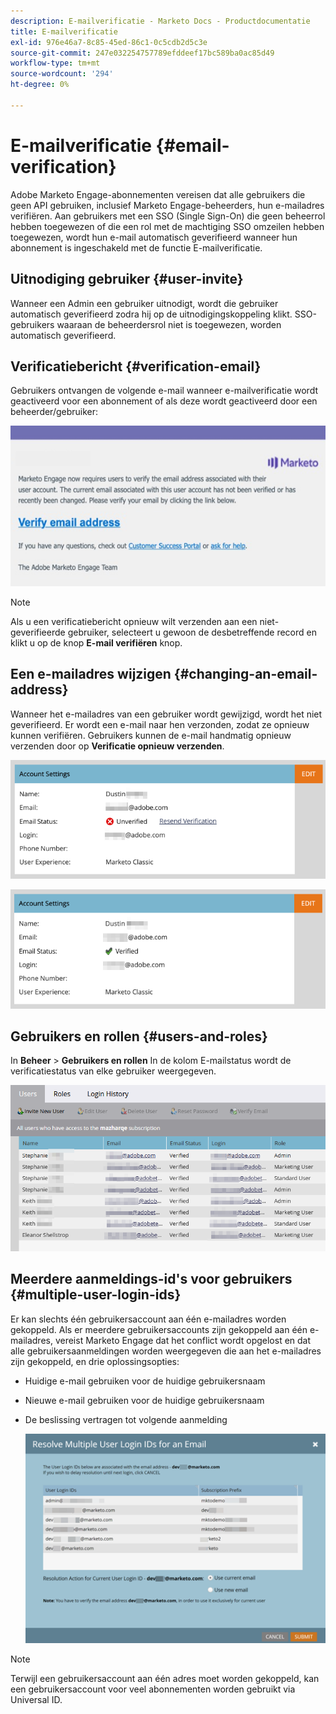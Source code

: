 ```yaml
---
description: E-mailverificatie - Marketo Docs - Productdocumentatie
title: E-mailverificatie
exl-id: 976e46a7-8c85-45ed-86c1-0c5cdb2d5c3e
source-git-commit: 247e032254757789efddeef17bc589ba0ac85d49
workflow-type: tm+mt
source-wordcount: '294'
ht-degree: 0%

---
```


# E-mailverificatie {#email-verification}

Adobe Marketo Engage-abonnementen vereisen dat alle gebruikers die geen API gebruiken, inclusief Marketo Engage-beheerders, hun e-mailadres verifiëren. Aan gebruikers met een SSO (Single Sign-On) die geen beheerrol hebben toegewezen of die een rol met de machtiging SSO omzeilen hebben toegewezen, wordt hun e-mail automatisch geverifieerd wanneer hun abonnement is ingeschakeld met de functie E-mailverificatie.

## Uitnodiging gebruiker {#user-invite}

Wanneer een Admin een gebruiker uitnodigt, wordt die gebruiker automatisch geverifieerd zodra hij op de uitnodigingskoppeling klikt. SSO-gebruikers waaraan de beheerdersrol niet is toegewezen, worden automatisch geverifieerd.

## Verificatiebericht {#verification-email}

Gebruikers ontvangen de volgende e-mail wanneer e-mailverificatie wordt geactiveerd voor een abonnement of als deze wordt geactiveerd door een beheerder/gebruiker:

![](assets/email-verification-1.png)

>[!NOTE]
>
>Als u een verificatiebericht opnieuw wilt verzenden aan een niet-geverifieerde gebruiker, selecteert u gewoon de desbetreffende record en klikt u op de knop **E-mail verifiëren** knop.

## Een e-mailadres wijzigen {#changing-an-email-address}

Wanneer het e-mailadres van een gebruiker wordt gewijzigd, wordt het niet geverifieerd. Er wordt een e-mail naar hen verzonden, zodat ze opnieuw kunnen verifiëren. Gebruikers kunnen de e-mail handmatig opnieuw verzenden door op **Verificatie opnieuw verzenden**.

![](assets/email-verification-2.png)

![](assets/email-verification-3.png)

## Gebruikers en rollen {#users-and-roles}

In **Beheer** > **Gebruikers en rollen** In de kolom E-mailstatus wordt de verificatiestatus van elke gebruiker weergegeven.

![](assets/email-verification-4.png)

## Meerdere aanmeldings-id&#39;s voor gebruikers {#multiple-user-login-ids}

Er kan slechts één gebruikersaccount aan één e-mailadres worden gekoppeld. Als er meerdere gebruikersaccounts zijn gekoppeld aan één e-mailadres, vereist Marketo Engage dat het conflict wordt opgelost en dat alle gebruikersaanmeldingen worden weergegeven die aan het e-mailadres zijn gekoppeld, en drie oplossingsopties:

* Huidige e-mail gebruiken voor de huidige gebruikersnaam
* Nieuwe e-mail gebruiken voor de huidige gebruikersnaam
* De beslissing vertragen tot volgende aanmelding

   ![](assets/email-verification-5.png)

>[!NOTE]
>
>Terwijl een gebruikersaccount aan één adres moet worden gekoppeld, kan een gebruikersaccount voor veel abonnementen worden gebruikt via Universal ID.
